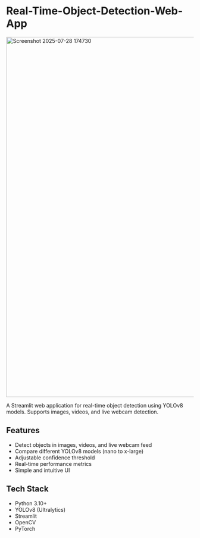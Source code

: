 # Real-Time-Object-Detection-Web-App

<img width="1919" height="967" alt="Screenshot 2025-07-28 174730" src="https://github.com/user-attachments/assets/bb1fb0f6-18e5-49c7-b54e-fd5970765408" />


A Streamlit web application for real-time object detection using YOLOv8 models. Supports images, videos, and live webcam detection.

##  Features

- Detect objects in images, videos, and live webcam feed
- Compare different YOLOv8 models (nano to x-large)
- Adjustable confidence threshold
- Real-time performance metrics
- Simple and intuitive UI

##  Tech Stack

- Python 3.10+
- YOLOv8 (Ultralytics)
- Streamlit
- OpenCV
- PyTorch
